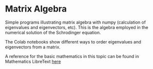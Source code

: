 # Matrix Algebra

Simple programs illustrating matrix algebra with numpy (calculation of eigenvalues and eigenvectors, etc).
This is the algebra employed in the numerical solution of the Schrodinger equation.

The Colab notebooks show different ways to order eigenvalues and eigenvectors from a matrix.

A reference for the basic mathematics in this topic can be found in Mathematics LibreText [here](https://math.libretexts.org/Bookshelves/Linear_Algebra/A_First_Course_in_Linear_Algebra_(Kuttler)/07%3A_Spectral_Theory/7.01%3A_Eigenvalues_and_Eigenvectors_of_a_Matrix)
